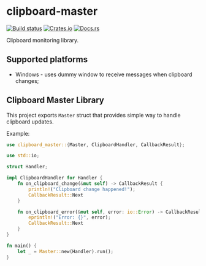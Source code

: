# clipboard-master

[![Build status](https://ci.appveyor.com/api/projects/status/b6qd83x9p5ej3n2j/branch/master?svg=true)](https://ci.appveyor.com/project/DoumanAsh/clipboard-master/branch/master)
[![Crates.io](https://img.shields.io/crates/v/clipboard-master.svg)](https://crates.io/crates/clipboard-master)
[![Docs.rs](https://docs.rs/clipboard-master/badge.svg)](https://docs.rs/clipboard-master/*/x86_64-pc-windows-msvc/clipboard_master/)

Clipboard monitoring library.

## Supported platforms

- Windows - uses dummy window to receive messages when clipboard changes;

## Clipboard Master Library

This project exports `Master` struct that provides simple way to handle clipboard updates.

Example:
```rust
use clipboard_master::{Master, ClipboardHandler, CallbackResult};

use std::io;

struct Handler;

impl ClipboardHandler for Handler {
    fn on_clipboard_change(&mut self) -> CallbackResult {
        println!("Clipboard change happened!");
        CallbackResult::Next
    }

    fn on_clipboard_error(&mut self, error: io::Error) -> CallbackResult {
        eprintln!("Error: {}", error);
        CallbackResult::Next
    }
}

fn main() {
    let _ = Master::new(Handler).run();
}
```
